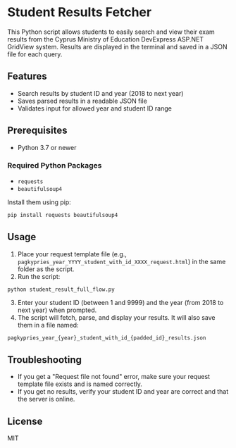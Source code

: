 # Student Results Fetcher

This Python script allows students to easily search and view their exam results from the Cyprus Ministry of Education DevExpress ASP.NET GridView system. Results are displayed in the terminal and saved in a JSON file for each query.

## Features
- Search results by student ID and year (2018 to next year)
- Saves parsed results in a readable JSON file
- Validates input for allowed year and student ID range

## Prerequisites
- Python 3.7 or newer

### Required Python Packages
- `requests`
- `beautifulsoup4`

Install them using pip:

```sh
pip install requests beautifulsoup4
```

## Usage
1. Place your request template file (e.g., `pagkypries_year_YYYY_student_with_id_XXXX_request.html`) in the same folder as the script.
2. Run the script:

```sh
python student_result_full_flow.py
```

3. Enter your student ID (between 1 and 9999) and the year (from 2018 to next year) when prompted.
4. The script will fetch, parse, and display your results. It will also save them in a file named:

```
pagkypries_year_{year}_student_with_id_{padded_id}_results.json
```

## Troubleshooting
- If you get a "Request file not found" error, make sure your request template file exists and is named correctly.
- If you get no results, verify your student ID and year are correct and that the server is online.

## License
MIT
